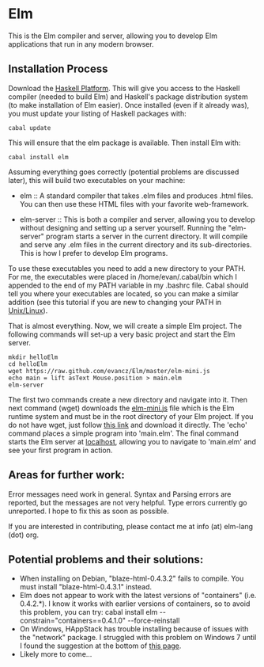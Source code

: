 Elm
===

This is the Elm compiler and server, allowing you to develop Elm applications that run in any modern browser.

Installation Process
--------------------

Download the [Haskell Platform](http://hackage.haskell.org/platform/). This will give you access to the Haskell compiler (needed to build Elm) and Haskell's package distribution system (to make installation of Elm easier). Once installed (even if it already was), you must update your listing of Haskell packages with:

    cabal update

This will ensure that the elm package is available. Then install Elm with:

    cabal install elm

Assuming everything goes correctly (potential problems are discussed later), this will build two executables on your machine:

* elm :: A standard compiler that takes .elm files and produces .html files. You can then use these HTML files with your favorite web-framework.

* elm-server :: This is both a compiler and server, allowing you to develop without designing and setting up a server yourself. Running the "elm-server" program starts a server in the current directory. It will compile and serve any .elm files in the current directory and its sub-directories. This is how I prefer to develop Elm programs.

To use these executables you need to add a new directory to your PATH. For me, the executables were placed in /home/evan/.cabal/bin which I appended to the end of my PATH variable in my .bashrc file. Cabal should tell you where your executables are located, so you can make a similar addition (see this tutorial if you are new to changing your PATH in [Unix/Linux](http://www.cyberciti.biz/faq/unix-linux-adding-path/)).

That is almost everything. Now, we will create a simple Elm project. The following commands will set-up a very basic project and start the Elm server.

    mkdir helloElm
    cd helloElm
    wget https://raw.github.com/evancz/Elm/master/elm-mini.js
    echo main = lift asText Mouse.position > main.elm
    elm-server

The first two commands create a new directory and navigate into it. Then next command (wget) downloads the [elm-mini.js](https://raw.github.com/evancz/Elm/master/elm-mini.js) file which is the Elm runtime system and must be in the root directory of your Elm project. If you do not have wget, just follow [this link](https://raw.github.com/evancz/Elm/master/elm-mini.js) and download it directly. The 'echo' command places a simple program into 'main.elm'. The final command starts the Elm server at [localhost](http://localhost:8000/), allowing you to navigate to 'main.elm' and see your first program in action.

Areas for further work:
-----------------------

Error messages need work in general. Syntax and Parsing errors are reported, but the messages are not very helpful. Type errors currently go unreported. I hope to fix this as soon as possible.

If you are interested in contributing, please contact me at info (at) elm-lang (dot) org.


Potential problems and their solutions:
---------------------------------------

* When installing on Debian, "blaze-html-0.4.3.2" fails to compile. You must install "blaze-html-0.4.3.1" instead.
* Elm does not appear to work with the latest versions of "containers" (i.e. 0.4.2.*). I know it works with earlier versions of containers, so to avoid this problem, you can try: cabal install elm --constrain="containers==0.4.1.0" --force-reinstall
* On Windows, HAppStack has trouble installing because of issues with the "network" package. I struggled with this problem on Windows 7 until I found the suggestion at the bottom of [this page](http://hackage.haskell.org/trac/ghc/ticket/5159).
* Likely more to come...
